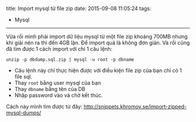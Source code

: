 title: Import mysql từ file zip
date: 2015-09-08 11:05:24
tags:
  - Mysql
---

Vừa rồi mình phải import dữ liệu mysql từ một file zip khoảng 700MB nhưng khi giải nén ra thì đến 4GB lận. Để import quả là không đơn giản. Và rồi cũng đã tìm được 1 cách import với chỉ 1 câu lệnh:

```
unzip -p dbdump.sql.zip | mysql -u root -p dbname
```

- Câu lệnh này chỉ thực hiện được với điều kiện file zip của bạn chỉ có 1 file sql.
- Thay `root` bằng user mysql của bạn
- Thay `dbname` bằng tên của DB
- Nhập password vào và chờ kết thúc.

Cách này mình tìm được từ đây: http://snippets.khromov.se/import-zipped-mysql-dumps/
